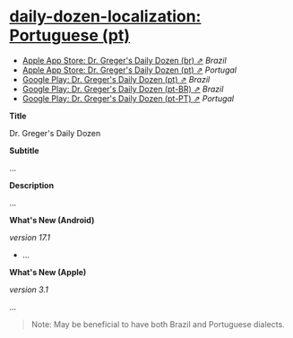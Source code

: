# [daily-dozen-localization: Portuguese (pt)][t]
[t]:https://github.com/nutritionfactsorg

* [Apple App Store: Dr. Greger's Daily Dozen (br) ⇗](https://apps.apple.com/br/app/dr-gregers-daily-dozen/id1060700802) _Brazil_
* [Apple App Store: Dr. Greger's Daily Dozen (pt) ⇗](https://apps.apple.com/pt/app/dr-gregers-daily-dozen/id1060700802) _Portugal_
* [Google Play: Dr. Greger's Daily Dozen (pt) ⇗](https://play.google.com/store/apps/details?id=org.nutritionfacts.dailydozen&hl=pt) _Brazil_
* [Google Play: Dr. Greger's Daily Dozen (pt-BR) ⇗](https://play.google.com/store/apps/details?id=org.nutritionfacts.dailydozen&hl=pt-BR) _Brazil_
* [Google Play: Dr. Greger's Daily Dozen (pt-PT) ⇗](https://play.google.com/store/apps/details?id=org.nutritionfacts.dailydozen&hl=pt-PT) _Portugal_

**Title**

Dr. Greger's Daily Dozen

**Subtitle**

...

**Description**

...

**What's New (Android)**

_version 17.1_

* ...

**What's New (Apple)**

_version 3.1_

...

> Note: May be beneficial to have both Brazil and Portuguese dialects.